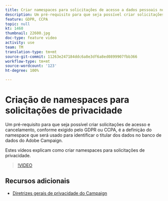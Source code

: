 ```yaml
---
title: Criar namespaces para solicitações de acesso a dados pessoais no Adobe Campaign Standard (ACS)
description: Um pré-requisito para que seja possível criar solicitações de acesso e cancelamento, conforme exigido pelo GDPR ou CCPA, é a definição do namespace que será usado para identificar o titular dos dados no banco de dados do Adobe Campaign. Estes vídeos explicam como criar namespaces para solicitações de privacidade.
feature: GDPR, CCPA
topic: null
kt: 1460
thumbnail: 22600.jpg
doc-type: feature video
activity: use
team: TM
translation-type: tm+mt
source-git-commit: 11263e247184ddc6a8e3df6a8ed0899907fbb366
workflow-type: tm+mt
source-wordcount: '123'
ht-degree: 100%

---
```



# Criação de namespaces para solicitações de privacidade

Um pré-requisito para que seja possível criar solicitações de acesso e cancelamento, conforme exigido pelo GDPR ou CCPA, é a definição do namespace que será usado para identificar o titular dos dados no banco de dados do Adobe Campaign.

Estes vídeos explicam como criar namespaces para solicitações de privacidade.

>[!VIDEO](https://video.tv.adobe.com/v/22600?quality=12)

## Recursos adicionais

* [Diretrizes gerais de privacidade do Campaign](https://helpx.adobe.com/campaign/kb/campaign-privacy-overview.html)
